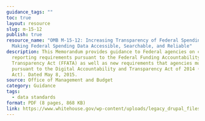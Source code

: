 ```yaml
---
guidance_tags: ""
toc: true
layout: resource
slug: m-15-12
publish: true
resource_name: "OMB M-15-12: Increasing Transparency of Federal Spending by
  Making Federal Spending Data Accessible, Searchable, and Reliable"
description: This Memorandum provides guidance to Federal agencies on current
  reporting requirements pursuant to the Federal Funding Accountability and
  Transparency Act (FFATA) as well as new requirements that agencies must employ
  pursuant to the Digital Accountability and Transparency Act of 2014 (DATA
  Act). Dated May 8, 2015.
source: Office of Management and Budget
category: Guidance
tags:
  - data standards
format: PDF (8 pages, 868 KB)
link: https://www.whitehouse.gov/wp-content/uploads/legacy_drupal_files/omb/memoranda/2015/m-15-12.pdf
---
```

